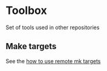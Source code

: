 # Toolbox

Set of tools used in other repositories

## Make targets

See the [how to use remote mk targets](toolbox/mk/README.md)

